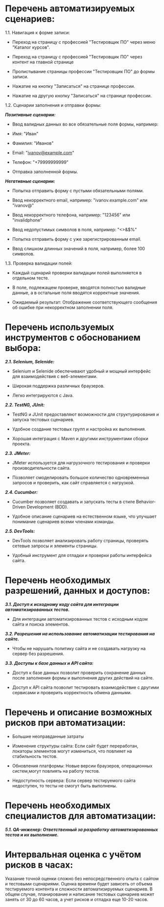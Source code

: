  # Перечень автоматизируемых сценариев:
 
 1.1. Навигация к форме записи:

* Переход на страницу с профессией "Тестировщик ПО" через меню "Каталог курсов".

* Переход на страницу с профессией "Тестировщик ПО" через контент на главной странице

* Пролистывание страницы профессии "Тестировщик ПО" до формы записи.

* Нажатие на кнопку "Записаться" на странице профессии.

* Нажатие на другую кнопку "Записаться" на странице профессии.

1.2. Сценарии заполнения и отправки формы:

***Позитивные сценарии:***

- Ввод валидных данных во все обязательные поля формы, например:
  
- Имя: "Иван"
 
- Фамилия: "Иванов"
  
- Email: "ivanov@example.com"
  
- Телефон: "+79999999999"
  
- Отправка заполненной формы.

 ***Негативные сценарии:***

- Попытка отправить форму с пустыми обязательными полями.
  
- Ввод некорректного email, например: "ivanov.example.com" или "ivanov@"
  
- Ввод некорректного телефона, например: "123456" или "invalidphone"
  
- Ввод недопустимых символов в поля, например: "<>&$%"
  
- Попытка отправить форму с уже зарегистрированным email.
  
- Ввод слишком длинных значений в поля, например, более 100 символов.
  
1.3. Проверка валидации полей:
  
- Каждый сценарий проверки валидации полей выполняется в отдельном тесте.
  
- В поле, подлежащем проверке, вводятся полностью валидные данные, а в остальные поля вводятся корректные значения.
  
- Ожидаемый результат: Отображение соответствующего сообщения об ошибке при некорректном заполнении поля.


# Перечень используемых инструментов с обоснованием выбора:
***2.1. Selenium, Selenide:***

* Selenium и Selenide обеспечивают удобный и мощный интерфейс для взаимодействия с веб-элементами.

* Широкая поддержка различных браузеров.

* Легко интегрируются с Java.

***2.2. TestNG, JUnit:***

* TestNG и JUnit предоставляют возможности для структурирования и запуска тестовых сценариев.

* Удобное создание тестовых групп и настройка их выполнения.

* Хорошая интеграция с Maven и другими инструментами сборки проекта.

***2.3. JMeter:***

* JMeter используется для нагрузочного тестирования и проверки производительности сайта.

* Позволяет смоделировать большое количество одновременных запросов и проверить, как сайт справляется с нагрузкой.

***2.4. Cucumber:***

* Cucumber позволяет создавать и запускать тесты в стиле Behavior-Driven Development (BDD).

* Удобное описание сценариев на естественном языке, что улучшает понимание сценариев всеми членами команды.

***2.5. DevTools:***

* DevTools позволяет анализировать работу страницы, проверять сетевые запросы и элементы страницы.

* Удобный инструмент для отладки и проверки работы интерфейса сайта.

# Перечень необходимых разрешений, данных и доступов:

   ***3.1. Доступ к исходному коду сайта для интеграции автоматизированных тестов.***
   
   * Для интеграции автоматизированных тестов с исходным кодом сайта и поиска элементов.
   
   ***3.2. Разрешения на использование автоматизации тестирования на сайте.***
   
   * Чтобы не нарушать политику сайта и не создавать нагрузку на сервер без разрешения.
   
   ***3.3. Доступы к базе данных и API сайта:***

* Доступ к базе данных позволит проверить сохранение данных после заполнения формы и выполнения других действий на сайте.

* Доступ к API сайта позволит тестировать взаимодействие с другими сервисами и проверить корректность обмена данными.

# Перечень и описание возможных рисков при автоматизации:

   * Большие неоправданные затраты
   
   * Изменение структуры сайта: Если сайт будет переработан, локаторы элементов могут измениться, что повлияет на стабильность тестов.
   
   * Обновления платформы: Новые версии браузеров, операционных систем,могут повлиять на работу тестов.
   
   * Недоступность сервера: Если сервер тестируемого сайта недоступен, то тесты не смогут быть выполнены.


 # Перечень необходимых специалистов для автоматизации:
 
  ***5.1. QA-инженер: Ответственный за разработку автоматизированных тестов и их выполнение.***
   

# Интервальная оценка с учётом рисков в часах:

   Указание точной оценки сложно без непосредственного опыта с сайтом и тестовыми сценариями. Оценка времени будет зависеть от объема тестируемого контента и сложности автоматизируемых сценариев. В общем случае, планирование и написание тестовых сценариев может занять от 30 до 60 часов, а учет рисков и отладка еще 10-20 часов.
